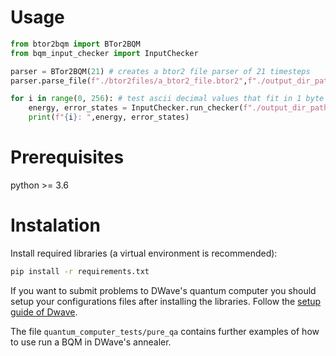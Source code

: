 
# Usage
```` Python
from btor2bqm import BTor2BQM
from bqm_input_checker import InputChecker

parser = BTor2BQM(21) # creates a btor2 file parser of 21 timesteps
parser.parse_file(f"./btor2files/a_btor2_file.btor2",f"./output_dir_path/")

for i in range(0, 256): # test ascii decimal values that fit in 1 byte
    energy, error_states = InputChecker.run_checker(f"./output_dir_path/", i)
    print(f"{i}: ",energy, error_states)

````

# Prerequisites 
python >= 3.6


# Instalation
Install required libraries (a virtual environment is recommended):

```bash
pip install -r requirements.txt
```

If you want to submit problems to DWave's quantum computer you should setup your configurations files after installing the libraries.
Follow the [setup guide of Dwave](https://docs.ocean.dwavesys.com/en/latest/overview/install.html#set-up-your-environment).

The file `quantum_computer_tests/pure_qa` contains further examples of how to use run a BQM in DWave's annealer.



